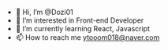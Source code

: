 - 👋 Hi, I’m @Dozi01
- 👀 I’m interested in Front-end Developer
- 🌱 I’m currently learning React, Javascript
- 📫 How to reach me ytooom018@naver.com

<!---
Dozi01/Dozi01 is a ✨ special ✨ repository because its `README.md` (this file) appears on your GitHub profile.
You can click the Preview link to take a look at your changes.
--->
